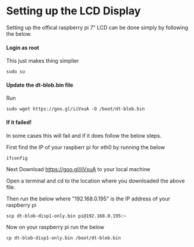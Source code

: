 # Setting up the LCD Display
Setting up the offical raspberry pi 7" LCD can be done simply by following the below. 
#### Login as root
This just makes thing simplier
```
sudo su
```
#### Update the dt-blob.bin file
Run 
```
sudo wget https://goo.gl/iiVxuA -O /boot/dt-blob.bin
```
#### If it failed!
In some cases this will fail and if it does follow the below steps.

First find the IP of your raspberr pi for eth0 by running the below
```
ifconfig
```
Next Download https://goo.gl/iiVxuA to your local machine

Open a terminal and cd to the location where you downloaded the above file.

Then run the below where "192.168.0.195" is the IP address of your raspberry pi
```
scp dt-blob-disp1-only.bin pi@192.168.0.195:~
```

Now on your raspberry pi run the below
```
cp dt-blob-disp1-only.bin /boot/dt-blob.bin
```









